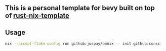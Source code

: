 ## This is a personal template for bevy built on top of [rust-nix-template](https://github.com/srid/rust-nix-template)

## Usage

```sh
nix --accept-flake-config run github:juspay/omnix -- init github:conscious-puppet/rust-bevy-template -o $PWD/project-name
```

